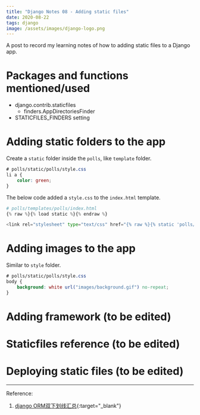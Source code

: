 ```yaml
---
title: "Django Notes 08 - Adding static files"
date: 2020-08-22
tags: django
image: /assets/images/django-logo.png
---
```

<!--excerpt.start-->
A post to record my learning notes of how to adding static files to a Django app. <!--excerpt.end-->

# Packages and functions mentioned/used 
- django.contrib.staticfiles
	- finders.AppDirectoriesFinder
- STATICFILES_FINDERS setting


# Adding static folders to the app  
Create a `static` folder inside the `polls`, like `template` folder. 
```css
# polls/static/polls/style.css
li a {
    color: green;
}
```  
The below code added a `style.css` to the `index.html` template.
```py
# polls/templates/polls/index.html
{% raw %}{% load static %}{% endraw %}

<link rel="stylesheet" type="text/css" href="{% raw %}{% static 'polls/style.css' %}{% endraw %}">
```  

# Adding images to the app  
Similar to `style` folder. 
```css
# polls/static/polls/style.css
body {
    background: white url("images/background.gif") no-repeat;
}
``` 

# Adding framework (to be edited)
# Staticfiles reference (to be edited)
# Deploying static files (to be edited)


***
Reference:   
1. [django ORM双下划线汇总](https://blog.csdn.net/qq_19691995/article/details/102395469){:target="\_blank"}  
